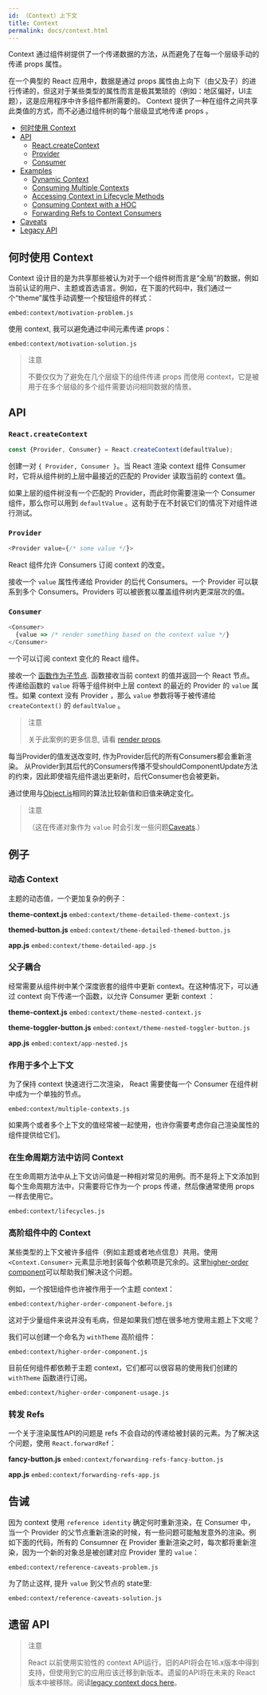 ```yaml
---
id: （Context）上下文
title: Context
permalink: docs/context.html
---
```


Context 通过组件树提供了一个传递数据的方法，从而避免了在每一个层级手动的传递 props 属性。

在一个典型的 React 应用中，数据是通过 props 属性由上向下（由父及子）的进行传递的，但这对于某些类型的属性而言是极其繁琐的（例如：地区偏好，UI主题），这是应用程序中许多组件都所需要的。 Context 提供了一种在组件之间共享此类值的方式，而不必通过组件树的每个层级显式地传递 props 。

- [何时使用 Context](#when-to-use-context)
- [API](#api)
  - [React.createContext](#reactcreatecontext)
  - [Provider](#provider)
  - [Consumer](#consumer)
- [Examples](#examples)
  - [Dynamic Context](#dynamic-context)
  - [Consuming Multiple Contexts](#consuming-multiple-contexts)
  - [Accessing Context in Lifecycle Methods](#accessing-context-in-lifecycle-methods)
  - [Consuming Context with a HOC](#consuming-context-with-a-hoc)
  - [Forwarding Refs to Context Consumers](#forwarding-refs-to-context-consumers)
- [Caveats](#caveats)
- [Legacy API](#legacy-api)


## 何时使用 Context

Context 设计目的是为共享那些被认为对于一个组件树而言是“全局”的数据，例如当前认证的用户、主题或首选语言。例如，在下面的代码中，我们通过一个“theme”属性手动调整一个按钮组件的样式：

`embed:context/motivation-problem.js`

使用 context, 我可以避免通过中间元素传递 props：

`embed:context/motivation-solution.js`

> 注意
>
> 不要仅仅为了避免在几个层级下的组件传递 props 而使用 context，它是被用于在多个层级的多个组件需要访问相同数据的情景。

## API

### `React.createContext`

```js
const {Provider, Consumer} = React.createContext(defaultValue);
```

创建一对 `{ Provider, Consumer }`。当 React 渲染 context 组件 Consumer 时，它将从组件树的上层中最接近的匹配的 Provider 读取当前的 context 值。

如果上层的组件树没有一个匹配的 Provider，而此时你需要渲染一个 Consumer 组件，那么你可以用到 `defaultValue` 。这有助于在不封装它们的情况下对组件进行测试。

### `Provider`

```js
<Provider value={/* some value */}>
```

React 组件允许 Consumers 订阅 context 的改变。

接收一个 `value` 属性传递给 Provider 的后代 Consumers。一个 Provider 可以联系到多个 Consumers。Providers 可以被嵌套以覆盖组件树内更深层次的值。

### `Consumer`

```js
<Consumer>
  {value => /* render something based on the context value */}
</Consumer>
```

一个可以订阅 context 变化的 React 组件。

接收一个 [函数作为子节点](/docs/render-props.html#using-props-other-than-render). 函数接收当前 context 的值并返回一个 React 节点。传递给函数的 `value` 将等于组件树中上层 context 的最近的 Provider 的 `value` 属性。如果 context 没有 Provider ，那么 `value` 参数将等于被传递给 `createContext()` 的 `defaultValue` 。



> 注意
>
> 关于此案例的更多信息, 请看 [render props](/docs/render-props.html).

每当Provider的值发送改变时, 作为Provider后代的所有Consumers都会重新渲染。 从Provider到其后代的Consumers传播不受shouldComponentUpdate方法的约束，因此即使祖先组件退出更新时，后代Consumer也会被更新。

通过使用与[Object.is](//developer.mozilla.org/en-US/docs/Web/JavaScript/Reference/Global_Objects/Object/is#Description)相同的算法比较新值和旧值来确定变化。

> 注意
>
>（这在传递对象作为 `value` 时会引发一些问题[Caveats](#caveats).）

## 例子

### 动态 Context

主题的动态值，一个更加复杂的例子：

**theme-context.js**
`embed:context/theme-detailed-theme-context.js`

**themed-button.js**
`embed:context/theme-detailed-themed-button.js`

**app.js**
`embed:context/theme-detailed-app.js`

### 父子耦合

经常需要从组件树中某个深度嵌套的组件中更新 context。在这种情况下，可以通过 context 向下传递一个函数，以允许 Consumer 更新 context ：

**theme-context.js**
`embed:context/theme-nested-context.js`

**theme-toggler-button.js**
`embed:context/theme-nested-toggler-button.js`

**app.js**
`embed:context/app-nested.js`

### 作用于多个上下文

为了保持 context 快速进行二次渲染， React 需要使每一个 Consumer 在组件树中成为一个单独的节点。

`embed:context/multiple-contexts.js`

如果两个或者多个上下文的值经常被一起使用，也许你需要考虑你自己渲染属性的组件提供给它们。

### 在生命周期方法中访问 Context

在生命周期方法中从上下文访问值是一种相对常见的用例。而不是将上下文添加到每个生命周期方法中，只需要将它作为一个 props 传递，然后像通常使用 props 一样去使用它。

`embed:context/lifecycles.js`

### 高阶组件中的 Context

某些类型的上下文被许多组件（例如主题或者地点信息）共用。使用 `<Context.Consumer>` 元素显示地封装每个依赖项是冗余的。这里[higher-order component](/docs/higher-order-components.html)可以帮助我们解决这个问题。

例如，一个按钮组件也许被作用于一个主题 context：

`embed:context/higher-order-component-before.js`

这对于少量组件来说并没有毛病，但是如果我们想在很多地方使用主题上下文呢？

我们可以创建一个命名为 `withTheme` 高阶组件：

`embed:context/higher-order-component.js`

目前任何组件都依赖于主题 context，它们都可以很容易的使用我们创建的 `withTheme` 函数进行订阅。

`embed:context/higher-order-component-usage.js`

### 转发 Refs

一个关于渲染属性API的问题是 refs 不会自动的传递给被封装的元素。为了解决这个问题，使用 `React.forwardRef`：

**fancy-button.js**
`embed:context/forwarding-refs-fancy-button.js`

**app.js**
`embed:context/forwarding-refs-app.js`

## 告诫

因为 context 使用 `reference identity` 确定何时重新渲染，在 Consumer 中，当一个 Provider 的父节点重新渲染的时候，有一些问题可能触发意外的渲染。例如下面的代码，所有的 Consumner 在 Provider 重新渲染之时，每次都将重新渲染，因为一个新的对象总是被创建对应 Provider 里的 `value`：

`embed:context/reference-caveats-problem.js`


为了防止这样, 提升 `value` 到父节点的 state里:

`embed:context/reference-caveats-solution.js`

## 遗留 API

> 注意
>
> React 以前使用实验性的 context API运行，旧的API将会在16.x版本中得到支持，但使用到它的应用应该迁移到新版本。遗留的API将在未来的 React 版本中被移除。阅读[legacy context docs here](/docs/legacy-context.html)。
